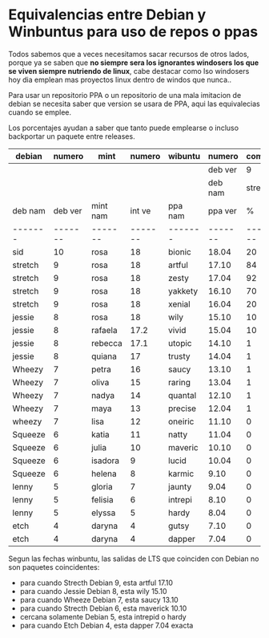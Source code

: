 # Equivalencias entre Debian y Winbuntus para uso de repos o ppas

Todos sabemos que a veces necesitamos sacar recursos de otros lados, porque ya se saben que 
**no siempre sera los ignorantes windosers los que se viven siempre nutriendo de linux**, 
cabe destacar como lso windosers hoy dia emplean mas proyectos linux dentro de windos que nunca..

Para usar un repositorio PPA o un repositorio de una mala imitacion de debian se necesita saber 
que version se usara de PPA, aqui las equivalecias cuando se emplee.

Los porcentajes ayudan a saber que tanto puede emplearse o incluso backportar un paquete entre releases.

|debian |numero |mint   | numero|wibuntu|numero |compat |compat |compat |compat |compat |compat |
|-------|-------|-------|-------|-------|-------|-------|-------|-------|-------|-------|-------|
|       |       |       |       |       |deb ver|     9 |     8 |     7 |     6 |     5 |     4 |
|       |       |       |       |       |deb nam|stretch| jessie| Wheezy|Squeeze| lenny |  etch |
|deb nam|deb ver|mint nam|int ve|ppa nam|ppa ver|%      |%      |%      |%      |%      |%      |
|-------|-------|-------|-------|-------|-------|-------|-------|-------|-------|-------|-------|
|sid    |    10 |rosa   |  18   |bionic |18.04  |20     |1      | 0     | 0     | 0     |       |
|stretch|     9 |rosa   |  18   |artful |17.10  |84     |1      | 0     | 0     | 0     |       |
|stretch|     9 |rosa   |  18   |zesty  |17.04  |92     |2      | 0     | 0     | 0     |       |
|stretch|     9 |rosa   |  18   |yakkety|16.10  |70     |10     | 0     | 0     | 0     |       |
|stretch|     9 |rosa   |  18   |xenial |16.04  |20     |30     | 0     | 0     | 0     |  -    |
|jessie |     8 |rosa   |  18   |wily   |15.10  |10     |78     |10     | 0     | 0     | 0     |
|jessie |     8 |rafaela|  17.2 |vivid  |15.04  |10     |89     |20     | 1     | 0     | 0     |
|jessie |     8 |rebecca|  17.1 |utopic |14.10  | 1     |96     |40     | 5     | 0     | 0     |
|jessie |     8 |quiana |  17   |trusty |14.04  | 1     |82     |25     |10     | 0     | 0     |
|Wheezy |     7 |petra  |  16   |saucy  |13.10  | 1     |42     |90     |10     | 0     | 0     |
|Wheezy |     7 |oliva  |  15   |raring |13.04  | 1     |45     |89     |14     | 0     | 0     |
|Wheezy |     7 |nadya  |  14   |quantal|12.10  | 1     |35     |70     |18     | 0     | 0     |
|Wheezy |     7 |maya   |  13   |precise|12.04  | 1     |25     |70     |20     | 0     | 0     |
|wheezy |     7 |lisa   |  12   |oneiric|11.10  | 0     |20     |60     |30     | 0     | 0     |
|Squeeze|     6 |katia  |  11   |natty  |11.04  | 0     |10     |40     |79     | 0     | 0     |
|Squeeze|     6 |julia  |  10   |maveric|10.10  | 0     | 5     |25     |96     | 0     | 0     |
|Squeeze|     6 |isadora|   9   |lucid  |10.04  | 0     | 5     |10     |89     | 0     | 0     |
|Squeeze|     6 |helena |   8   |karmic |9.10   | 0     | 1     |1      |34     |30     | 0     |
|lenny  |     5 |gloria |   7   |jaunty |9.04   | 0     | 1     |1      |11     |79     | 0     |
|lenny  |     5 |felisia|   6   |intrepi|8.10   | 0     | 0     |1      |11     |96     | 1     |
|lenny  |     5 |elyssa |   5   |hardy  |8.04   | 0     | 0     |1      |10     |82     | 5     |
|etch   |     4 |daryna |   4   |gutsy  |7.10   | 0     | 0     |1      | 8     |30     |82     |
|etch   |     4 |daryna |   4   |dapper |7.04   | 0     | 0     |0      | 1     |10     |98     |

Segun las fechas winbuntu, las salidas de LTS que coinciden con Debian no son paquetes coincidentes:

* para cuando Strecth Debian 9, esta artful 17.10
* para cuando Jessie Debian 8, esta wily 15.10
* para cuando Wheeze Debian 7, esta saucy 13.10
* para cuando Strecth Debian 6, esta maverick 10.10
* cercana solamente Debian 5, esta intrepid o hardy
* para cuando Etch Debian 4, esta dapper 7.04 exacta



